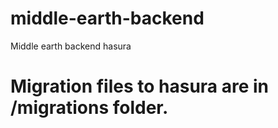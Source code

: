 # middle-earth-backend
Middle earth backend hasura

# Migration files to hasura are in /migrations folder.